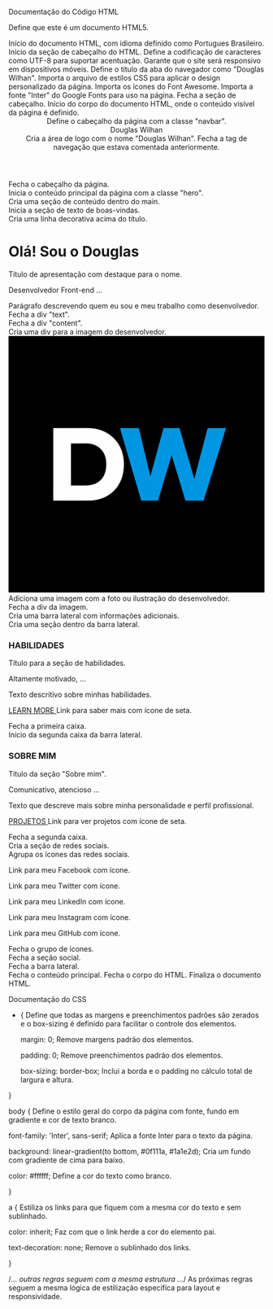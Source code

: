 Documentação do Código HTML  

<!DOCTYPE html> 
Define que este é um documento HTML5. 

<html lang="pt-br"> 
Início do documento HTML, com idioma definido como Portugues Brasileiro. 

<head> 
Início da seção de cabeçalho do HTML. 

<meta charset="UTF-8" /> 
Define a codificação de caracteres como UTF-8 para suportar acentuação. 

<meta name="viewport" content="width=device-width, initial-scale=1.0"/> 
Garante que o site será responsivo em dispositivos móveis. 

<title>Douglas Wilhan</title> 
Define o título da aba do navegador como "Douglas Wilhan". 

<link rel="stylesheet" href="Portifolio.css" /> 
Importa o arquivo de estilos CSS para aplicar o design personalizado da página. 

<link rel="stylesheet" href="https://cdnjs.cloudflare.com/ajax/libs/font-awesome/6.5.0/css/all.min.css" /> 
Importa os ícones do Font Awesome. 

<link href="https://fonts.googleapis.com/css2?family=Inter:wght@400;600;800&display=swap" rel="stylesheet" /> 
Importa a fonte "Inter" do Google Fonts para uso na página. 

</head> 
Fecha a seção de cabeçalho. 

<body> 
Início do corpo do documento HTML, onde o conteúdo visível da página é definido. 

<header class="navbar"> 
Define o cabeçalho da página com a classe "navbar". 

<div class="logo"></i> Douglas Wilhan</div> 
Cria a área de logo com o nome "Douglas Wilhan". 

</nav> 
Fecha a tag de navegação que estava comentada anteriormente. 

</header> 
Fecha o cabeçalho da página. 

<main class="hero"> 
Inicia o conteúdo principal da página com a classe "hero". 

<div class="content"> 
Cria uma seção de conteúdo dentro do main. 

<div class="text"> 
Inicia a seção de texto de boas-vindas. 

<div class="line"></div> 
Cria uma linha decorativa acima do título. 

<h1>Olá! Sou o Douglas<br><span></span></h1> 
Título de apresentação com destaque para o nome. 

<p>Desenvolvedor Front-end ...</p> 
Parágrafo descrevendo quem eu sou e meu trabalho como desenvolvedor. 

</div> 
Fecha a div "text". 

</div> 
Fecha a div "content". 

<div class="image2"> 
Cria uma div para a imagem do desenvolvedor. 

<img src="DW.png" alt="Generic Developer" /> 
Adiciona uma imagem com a foto ou ilustração do desenvolvedor. 

</div> 
Fecha a div da imagem. 

<div class="sidebar"> 
Cria uma barra lateral com informações adicionais. 

<div class="box"> 
Cria uma seção dentro da barra lateral. 

<h3>HABILIDADES</h3> 
Título para a seção de habilidades. 

<p>Altamente motivado, ...</p> 
Texto descritivo sobre minhas habilidades. 

<a href="#">LEARN MORE <i class="fa-solid fa-arrow-right"></i></a> 
Link para saber mais com ícone de seta. 

</div> 
Fecha a primeira caixa. 

<div class="box"> 
Início da segunda caixa da barra lateral. 

<h3>SOBRE MIM</h3> 
Título da seção "Sobre mim". 

<p>Comunicativo, atencioso ...</p> 
Texto que descreve mais sobre minha personalidade e perfil profissional. 

<a href="#">PROJETOS <i class="fa-solid fa-arrow-right"></i></a> 
Link para ver projetos com ícone de seta. 

</div> 
Fecha a segunda caixa. 

<div class="social"> 
Cria a seção de redes sociais. 

<div class="icons"> 
Agrupa os ícones das redes sociais. 

<a href="https://www.facebook.com/..."><i class="fab fa-facebook-f"></i></a> 
Link para meu Facebook com ícone. 

<a href="https://x.com/..."><i class="fab fa-twitter"></i></a> 
Link para meu Twitter com ícone. 

<a href="https://www.linkedin.com/..."><i class="fab fa-linkedin-in"></i></a> 
Link para meu LinkedIn com ícone. 

<a href="https://www.instagram.com/..."><i class="fab fa-instagram"></i></a> 
Link para meu Instagram com ícone. 

<a href="https://github.com/..."><i class="fab fa-github"></i></a> 
Link para meu GitHub com ícone. 

</div> 
Fecha o grupo de ícones. 

</div> 
Fecha a seção social. 

</div> 
Fecha a barra lateral. 

</main> 
Fecha o conteúdo principal. 

</body> 
Fecha o corpo do HTML. 

</html> 
Finaliza o documento HTML. 

 

 
Documentação do CSS  

* { 
Define que todas as margens e preenchimentos padrões são zerados e o box-sizing é definido para facilitar o controle dos elementos. 

  margin: 0; 
Remove margens padrão dos elementos. 

  padding: 0; 
Remove preenchimentos padrão dos elementos. 

  box-sizing: border-box; 
Inclui a borda e o padding no cálculo total de largura e altura. 

} 
 

body { 
Define o estilo geral do corpo da página com fonte, fundo em gradiente e cor de texto branco. 

  font-family: 'Inter', sans-serif; 
Aplica a fonte Inter para o texto da página. 

  background: linear-gradient(to bottom, #0f111a, #1a1e2d); 
Cria um fundo com gradiente de cima para baixo. 

  color: #ffffff; 
Define a cor do texto como branco. 

} 
 

a { 
Estiliza os links para que fiquem com a mesma cor do texto e sem sublinhado. 

  color: inherit; 
Faz com que o link herde a cor do elemento pai. 

  text-decoration: none; 
Remove o sublinhado dos links. 

} 
 

/*... outras regras seguem com a mesma estrutura ...*/ 
As próximas regras seguem a mesma lógica de estilização específica para layout e responsividade. 
